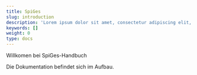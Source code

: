 ```yaml
---
title: SpiGes
slug: introduction
description: 'Lorem ipsum dolor sit amet, consectetur adipiscing elit, sed do eiusmod tempor incididunt ut labore et dolore magna aliqua.'
keywords: []
weight: 0
type: docs
---
```


Willkomen bei SpiGes-Handbuch

Die Dokumentation befindet sich im Aufbau.
